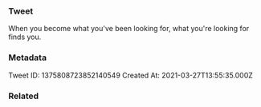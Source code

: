 ### Tweet
When you become what you've been looking for, what you're looking for finds you.

### Metadata
Tweet ID: 1375808723852140549
Created At: 2021-03-27T13:55:35.000Z

### Related

